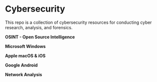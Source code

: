 # Cybersecurity

This repo is a collection of cybersecurity resources for conducting cyber research, analysis, and forensics.

**OSINT - Open Source Intelligence**

**Microsoft Windows**

**Apple macOS & iOS**

**Google Android**

**Network Analysis**

